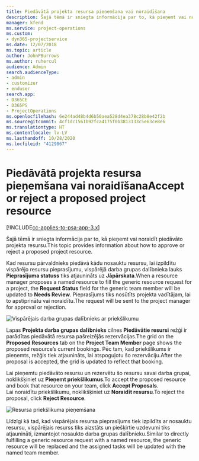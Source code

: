 ```yaml
---
title: Piedāvātā projekta resursa pieņemšana vai noraidīšana
description: Šajā tēmā ir sniegta informācija par to, kā pieņemt vai noraidīt piedāvāto projekta resursu.
manager: kfend
ms.service: project-operations
ms.custom:
- dyn365-projectservice
ms.date: 12/07/2018
ms.topic: article
author: JohnPBurrows
ms.author: ruhercul
audience: Admin
search.audienceType:
- admin
- customizer
- enduser
search.app:
- D365CE
- D365PS
- ProjectOperations
ms.openlocfilehash: 6e244ad48b4d6b50aea528d4ea378c28b8e42f2b
ms.sourcegitcommit: 4cf1dc1561b92fca4175f0b3813133c5e63ce8e6
ms.translationtype: HT
ms.contentlocale: lv-LV
ms.lasthandoff: 10/28/2020
ms.locfileid: "4129867"
---
```

# <a name="accept-or-reject-a-proposed-project-resource"></a><span data-ttu-id="863dd-103">Piedāvātā projekta resursa pieņemšana vai noraidīšana</span><span class="sxs-lookup"><span data-stu-id="863dd-103">Accept or reject a proposed project resource</span></span>

[!INCLUDE[cc-applies-to-psa-app-3.x](../includes/cc-applies-to-psa-app-3x.md)]

<span data-ttu-id="863dd-104">Šajā tēmā ir sniegta informācija par to, kā pieņemt vai noraidīt piedāvāto projekta resursu.</span><span class="sxs-lookup"><span data-stu-id="863dd-104">This topic provides information about how to approve or reject a proposed project resource.</span></span>

<span data-ttu-id="863dd-105">Kad resursu pārvaldnieks piedāvā kādu nosauktu resursu, lai izpildītu vispārējo resursu pieprasījumu, vispārējā darba grupas dalībnieka lauks **Pieprasījuma statuss** tiks atjaunināts uz **Jāpārskata**.</span><span class="sxs-lookup"><span data-stu-id="863dd-105">When a resource manager proposes a named resource to fill the generic resource request for a project, the **Request Status** field for the generic team member will be updated to **Needs Review**.</span></span> <span data-ttu-id="863dd-106">Pieprasījums tiks nosūtīts projekta vadītājam, lai to apstiprinātu vai noraidītu.</span><span class="sxs-lookup"><span data-stu-id="863dd-106">The request will be sent to the project manager for approval or rejection.</span></span>

![Vispārējais darba grupas dalībnieks ar priekšlikumu](media/RM-how-to-19.png)

<span data-ttu-id="863dd-108">Lapas **Projekta darba grupas dalībnieks** cilnes **Piedāvātie resursi** režģī ir parādītas piedāvātā resursa pašreizējās rezervācijas.</span><span class="sxs-lookup"><span data-stu-id="863dd-108">The grid on the **Proposed Resources** tab on the **Project Team Member** page shows the proposed resource’s current bookings.</span></span> <span data-ttu-id="863dd-109">Pēc tam, kad priekšlikums ir pieņemts, režģis tiek atjaunināts, lai atspoguļotu šo rezervāciju.</span><span class="sxs-lookup"><span data-stu-id="863dd-109">After the proposal is accepted, the grid is updated to reflect that booking.</span></span> 

<span data-ttu-id="863dd-110">Lai pieņemtu piedāvāto resursu un rezervētu šo resursu savai darba grupai, noklikšķiniet uz **Pieņemt priekšlikumus**.</span><span class="sxs-lookup"><span data-stu-id="863dd-110">To accept the proposed resource and book that resource on your team, click **Accept Proposals**.</span></span>  
<span data-ttu-id="863dd-111">Lai noraidītu priekšlikumu, noklikšķiniet uz **Noraidīt resursu**.</span><span class="sxs-lookup"><span data-stu-id="863dd-111">To reject the proposal, click **Reject Resource**.</span></span>

![Resursa priekšlikuma pieņemšana](media/RM-how-to-20.png) 

<span data-ttu-id="863dd-113">Līdzīgi kā tad, kad vispārējais resursa pieprasījums tiek izpildīts ar nosauktu resursu, vispārējais resurss tiks aizstāts un piešķirtie uzdevumi tiks atjaunināti, izmantojot nosaukto darba grupas dalībnieku.</span><span class="sxs-lookup"><span data-stu-id="863dd-113">Similar to directly fulfilling a generic resource request with a named resource, the generic resource will be replaced and the assigned tasks will be updated with the named team member.</span></span>
